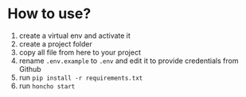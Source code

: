 # How to use?
1. create a virtual env and activate it
2. create a project folder
3. copy all file from here to your project
4. rename `.env.example` to `.env` and edit it to provide credentials from Github
5. run `pip install -r requirements.txt`
6. run `honcho start`